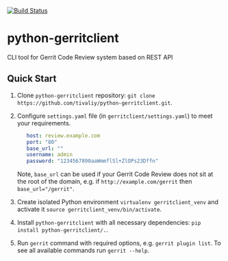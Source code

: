 [![Build Status](https://travis-ci.org/tivaliy/python-gerritclient.svg?branch=master)](https://travis-ci.org/tivaliy/python-gerritclient)

# python-gerritclient
CLI tool for Gerrit Code Review system based on REST API

## Quick Start
1. Clone `python-gerritclient` repository: `git clone https://github.com/tivaliy/python-gerritclient.git`.
2. Configure `settings.yaml` file (in `gerritclient/settings.yaml`) to meet your requirements.

    ```yaml
       host: review.example.com
       port: "80"
       base_url: ""
       username: admin
       password: "1234567890aaWmmflSl+ZlOPs23Dffn"
    ```

    Note, `base_url` can be used if your Gerrit Code Review does not sit at the root of the domain, e.g. if `http://example.com/gerrit` then `base_url="/gerrit"`.

3. Create isolated Python environment `virtualenv gerritclient_venv` and activate it `source gerritclient_venv/bin/activate`.
4. Install `python-gerritclient` with all necessary dependencies: `pip install python-gerritclient/.`.
5. Run `gerrit` command with required options, e.g. `gerrit plugin list`. To see all available commands run `gerrit --help`.
